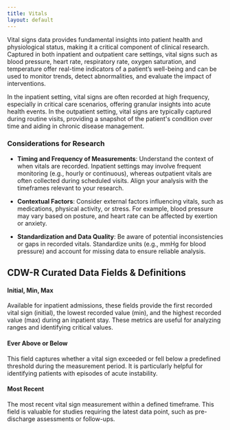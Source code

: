 ```yaml
---
title: Vitals
layout: default
---
```


Vital signs data provides fundamental insights into patient health and physiological status, making it a critical component of clinical research. Captured in both inpatient and outpatient care settings, vital signs such as blood pressure, heart rate, respiratory rate, oxygen saturation, and temperature offer real-time indicators of a patient’s well-being and can be used to monitor trends, detect abnormalities, and evaluate the impact of interventions.

In the inpatient setting, vital signs are often recorded at high frequency, especially in critical care scenarios, offering granular insights into acute health events. In the outpatient setting, vital signs are typically captured during routine visits, providing a snapshot of the patient's condition over time and aiding in chronic disease management.

### Considerations for Research
- **Timing and Frequency of Measurements**: Understand the context of when vitals are recorded. Inpatient settings may involve frequent monitoring (e.g., hourly or continuous), whereas outpatient vitals are often collected during scheduled visits. Align your analysis with the timeframes relevant to your research.

- **Contextual Factors**: Consider external factors influencing vitals, such as medications, physical activity, or stress. For example, blood pressure may vary based on posture, and heart rate can be affected by exertion or anxiety.

- **Standardization and Data Quality**: Be aware of potential inconsistencies or gaps in recorded vitals. Standardize units (e.g., mmHg for blood pressure) and account for missing data to ensure reliable analysis.

## CDW-R Curated Data Fields & Definitions

#### Initial, Min, Max
Available for inpatient admissions, these fields provide the first recorded vital sign (initial), the lowest recorded value (min), and the highest recorded value (max) during an inpatient stay. These metrics are useful for analyzing ranges and identifying critical values.

#### Ever Above or Below
This field captures whether a vital sign exceeded or fell below a predefined threshold during the measurement period. It is particularly helpful for identifying patients with episodes of acute instability.

#### Most Recent
The most recent vital sign measurement within a defined timeframe. This field is valuable for studies requiring the latest data point, such as pre-discharge assessments or follow-ups.

<!--
## Data Output: Inpatient Vitals
If requesting labs for inpatient admissions or ED encounters, note that an encounter id will be available in addition to patient id; this must be used to ensure the labs are associated with the appropriate encounters and its data. 

## Data Output: Outpatient Vitals

## All vitals during study period
-->
